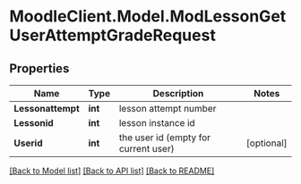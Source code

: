 # MoodleClient.Model.ModLessonGetUserAttemptGradeRequest

## Properties

Name | Type | Description | Notes
------------ | ------------- | ------------- | -------------
**Lessonattempt** | **int** | lesson attempt number | 
**Lessonid** | **int** | lesson instance id | 
**Userid** | **int** | the user id (empty for current user) | [optional] 

[[Back to Model list]](../README.md#documentation-for-models) [[Back to API list]](../README.md#documentation-for-api-endpoints) [[Back to README]](../README.md)

